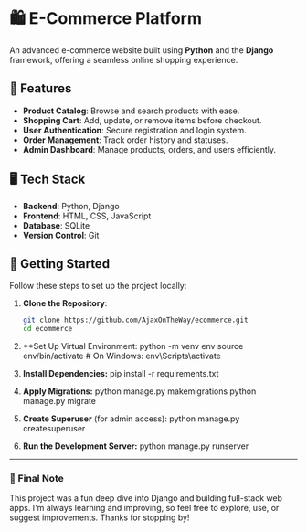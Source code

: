 # 🛍️ E-Commerce Platform

An advanced e-commerce website built using **Python** and the **Django** framework, offering a seamless online shopping experience.



## 🌟 Features

- **Product Catalog**: Browse and search products with ease.
- **Shopping Cart**: Add, update, or remove items before checkout.
- **User Authentication**: Secure registration and login system.
- **Order Management**: Track order history and statuses.
- **Admin Dashboard**: Manage products, orders, and users efficiently.

## 🖥️ Tech Stack

- **Backend**: Python, Django
- **Frontend**: HTML, CSS, JavaScript
- **Database**: SQLite
- **Version Control**: Git

## 🚀 Getting Started

Follow these steps to set up the project locally:

1. **Clone the Repository**:

   ```bash
   git clone https://github.com/AjaxOnTheWay/ecommerce.git
   cd ecommerce

2. **Set Up Virtual Environment:
  python -m venv env
  source env/bin/activate  # On Windows: env\Scripts\activate

3. **Install Dependencies:**
  pip install -r requirements.txt

4. **Apply Migrations:**
   python manage.py makemigrations
   python manage.py migrate

5. **Create Superuser** (for admin access):
   python manage.py createsuperuser

6. **Run the Development Server:**
   python manage.py runserver

---


### 💬 Final Note

This project was a fun deep dive into Django and building full-stack web apps. I'm always learning and improving, so feel free to explore, use, or suggest improvements. Thanks for stopping by!

